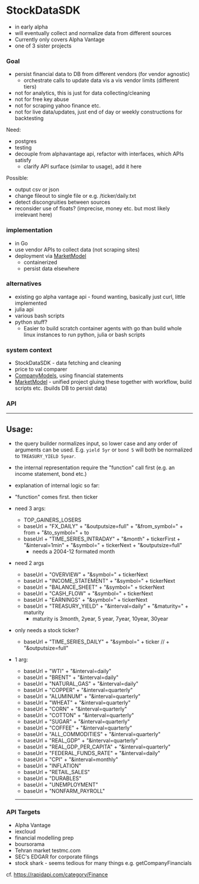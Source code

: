 # StockDataSDK

- in early alpha
- will eventually collect and normalize data from different sources
- Currently only covers Alpha Vantage
- one of 3 sister projects


### Goal
- persist financial data to DB from different vendors (for vendor agnostic)
    - orchestrate calls to update data vis a vis vendor limits (different tiers)
- not for analytics, this is just for data collecting/cleaning
- not for free key abuse
- not for scraping yahoo finance etc.
- not for live data/updates, just end of day or weekly constructions for backtesting

Need:
- postgres
- testing
- decouple from alphavantage api, refactor with interfaces, which APIs satisfy
    - clarify API surface (similar to usage), add it here

Possible:
- output csv or json
- change fileout to single file or e.g. /ticker/daily.txt
- detect discongruities between sources
- reconsider use of floats? (imprecise, money etc. but most likely irrelevant here)

### implementation
- in Go
- use vendor APIs to collect data (not scraping sites)
- deployment via [MarketModel](https://github.com/veqqq/MarketModel)
    - containerized
    - persist data elsewhere

### alternatives
- existing go alpha vantage api - found wanting, basically just curl, little implemented
- julia api
- various bash scripts
- python stuff?
    - Easier to build scratch container agents with go than build whole linux instances to run python, julia or bash scripts

### system context
- StockDataSDK - data fetching and cleaning
- price to val comparer
- [CompanyModels](https://github.com/veqqq/CompanyModels), using financial statements
- [MarketModel](https://github.com/veqqq/MarketModel) - unified project gluing these together with workflow, build scripts etc. (builds DB to persist data)

### API

-----------

## Usage:

- the query builder normalizes input, so lower case and any order of arguments can be used. E.g. `yield 5yr` or `bond 5` will both be normalized to `TREASURY_YIELD 5year`.
- the internal representation require the "function" call first (e.g. an income statement, bond etc.)

- explanation of internal logic so far:
- "function" comes first. then ticker 
- need 3 args:
    - TOP_GAINERS_LOSERS
	- baseUrl + "FX_DAILY" + "&outputsize=full" + "&from_symbol=" + from + "&to_symbol=" + to
    - baseUrl + "TIME_SERIES_INTRADAY" + "&month" + tickerFirst + "&interval=1min" + "&symbol=" + tickerNext + "&outputsize=full"
        - needs a 2004-12 formated month

- need 2 args
    - baseUrl + "OVERVIEW" + "&symbol=" + tickerNext
    - baseUrl + "INCOME_STATEMENT" + "&symbol=" + tickerNext
    - baseUrl + "BALANCE_SHEET" + "&symbol=" + tickerNext
    - baseUrl + "CASH_FLOW" + "&symbol=" + tickerNext
    - baseUrl + "EARNINGS" + "&symbol=" + tickerNext
    - baseUrl + "TREASURY_YIELD" + "&interval=daily" + "&maturity=" + maturity
        - maturity is 3month, 2year, 5 year, 7year, 10year, 30year

- only needs a stock ticker?
    - baseUrl + "TIME_SERIES_DAILY" + "&symbol=" + ticker // + "&outputsize=full"

- 1 arg:
    - baseUrl + "WTI" + "&interval=daily"
    - baseUrl + "BRENT" + "&interval=daily"
    - baseUrl + "NATURAL_GAS" + "&interval=daily"
    - baseUrl + "COPPER" + "&interval=quarterly"
    - baseUrl + "ALUMINUM" + "&interval=quarterly"
    - baseUrl + "WHEAT" + "&interval=quarterly"
    - baseUrl + "CORN" + "&interval=quarterly"
    - baseUrl + "COTTON" + "&interval=quarterly"
    - baseUrl + "SUGAR" + "&interval=quarterly"
    - baseUrl + "COFFEE" + "&interval=quarterly"
    - baseUrl + "ALL_COMMODITIES" + "&interval=quarterly"
    - baseUrl + "REAL_GDP" + "&interval=quarterly"
    - baseUrl + "REAL_GDP_PER_CAPITA" + "&interval=quarterly"
    - baseUrl + "FEDERAL_FUNDS_RATE" + "&interval=daily"
    - baseUrl + "CPI" + "&interval=monthly"
    - baseUrl + "INFLATION"
    - baseUrl + "RETAIL_SALES"
    - baseUrl + "DURABLES"
    - baseUrl + "UNEMPLOYMENT"
    - baseUrl + "NONFARM_PAYROLL"


    ---------

### API Targets

- Alpha Vantage
- iexcloud
- financial modelling prep
- boursorama
- Tehran market testmc.com
- SEC's EDGAR for corporate filings
- stock shark - seems tedious for many things e.g. getCompanyFinancials

cf. https://rapidapi.com/category/Finance

